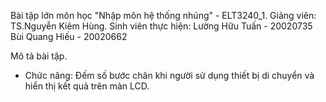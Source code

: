  Bài tập lớn môn học "Nhập môn hệ thống nhúng" - ELT3240_1.
 Giảng viên: TS.Nguyễn Kiêm Hùng.
 Sinh viên thực hiện:
 Lường Hữu Tuấn - 20020735
 Bùi Quang Hiếu - 20020662

 Mô tả bài tập.
 -	Chức năng: Đếm số bước chân khi người sử dụng thiết bị di chuyển và hiển thị kết quả trên màn LCD.